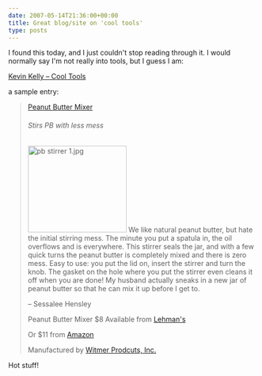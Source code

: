 ```yaml
---
date: 2007-05-14T21:36:00+00:00
title: Great blog/site on 'cool tools'
type: posts
---
```

I found this today, and I just couldn't stop reading through it. I would normally say I'm not really into tools, but I guess I am:

<a title="http://www.kk.org/cooltools/index.php" href="http://www.kk.org/cooltools/index.php">Kevin Kelly – Cool Tools</a>



a sample entry:



> [Peanut Butter Mixer](http://www.kk.org/cooltools/archives/001674.php)
>
> ###### Stirs PB with less mess
>
> <img height="175" alt="pb stirrer 1.jpg" src="http://www.kk.org/cooltools/archives/pb%20stirrer%201.jpg" width="199" />
> We like natural peanut butter, but hate the initial stirring mess. The minute you put a spatula in, the oil overflows and is everywhere. This stirrer seals the jar, and with a few quick turns the peanut butter is completely mixed and there is zero mess. Easy to use: you put the lid on, insert the stirrer and turn the knob. The gasket on the hole where you put the stirrer even cleans it off when you are done! My husband actually sneaks in a new jar of peanut butter so that he can mix it up before I get to.
>
> – Sessalee Hensley
>
> Peanut Butter Mixer
> $8
> Available from [Lehman's](http://www.lehmans.com/shopping/product/detailmain.jsp?itemID=5912&itemType=PRODUCT&RS=1&keyword=peanut+butter)
>
> Or $11 from [Amazon](http://www.amazon.com/exec/obidos/ASIN/B000A3I3BA/ref=nosim/kkorg-20)
>
> Manufactured by [Witmer Prodcuts, Inc.](http://witmerproducts.com/)

Hot stuff!
